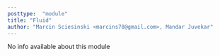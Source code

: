```yaml
---
posttype:  "module"  
title: "Fluid"
author: "Marcin Sciesinski <marcins78@gmail.com>, Mandar Juvekar"
---
```

No info available about this module
